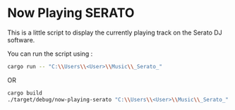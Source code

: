 Now Playing SERATO
===

This is a little script to display the currently playing track on the Serato DJ software.

You can run the script using :
```bash
cargo run -- "C:\\Users\\<User>\\Music\\_Serato_"
```

OR

```bash
cargo build
./target/debug/now-playing-serato "C:\\Users\\<User>\\Music\\_Serato_"
```